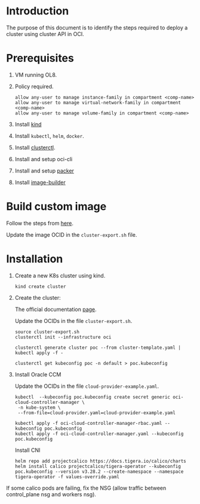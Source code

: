 # Introduction

The purpose of this document is to identify the steps required to deploy a cluster using cluster API in OCI.

# Prerequisites

1. VM running OL8.

2. Policy required.

    ```
    allow any-user to manage instance-family in compartment <comp-name> 
    allow any-user to manage virtual-network-family in compartment <comp-name>
    allow any-user to manage volume-family in compartment <comp-name>
    ```

3. Install [kind](https://kind.sigs.k8s.io/)

4. Install `kubectl`, `helm`, `docker`.

5. Install [clusterctl](https://cluster-api.sigs.k8s.io/user/quick-start#install-clusterctl).

6. Install and setup oci-cli

7. Install and setup [packer](https://developer.hashicorp.com/packer/tutorials/docker-get-started/get-started-install-cli)

8. Install [image-builder](https://image-builder.sigs.k8s.io/capi/quickstart.html)



# Build custom image

Follow the steps from [here](https://github.com/robo-cap/image-builder/blob/main/images/capi/README.md).

Update the image OCID in the `cluster-export.sh` file.

# Installation

1. Create a new K8s cluster using kind.

    ```
    kind create cluster
    ```

2. Create the cluster:

    The official documentation [page](https://oracle.github.io/cluster-api-provider-oci/introduction.html).

    Update the OCIDs in the file `cluster-export.sh`.
    
    ```  
    source cluster-export.sh
    clusterctl init --infrastructure oci
    
    clusterctl generate cluster poc --from cluster-template.yaml | kubectl apply -f -
    
    clusterctl get kubeconfig poc -n default > poc.kubeconfig
    ```

3. Install Oracle CCM

    Update the OCIDs in the file `cloud-provider-example.yaml`.

    ```
    kubectl  --kubeconfig poc.kubeconfig create secret generic oci-cloud-controller-manager \
     -n kube-system \
     --from-file=cloud-provider.yaml=cloud-provider-example.yaml
  
    kubectl apply -f oci-cloud-controller-manager-rbac.yaml --kubeconfig poc.kubeconfig 
    kubectl apply -f oci-cloud-controller-manager.yaml --kubeconfig poc.kubeconfig 
    ```

    Install CNI

    ```
    helm repo add projectcalico https://docs.tigera.io/calico/charts
    helm install calico projectcalico/tigera-operator --kubeconfig poc.kubeconfig --version v3.28.2 --create-namespace --namespace tigera-operator -f values-override.yaml
    ```

If some calico pods are failing, fix the NSG (allow traffic between control_plane nsg and workers nsg).

